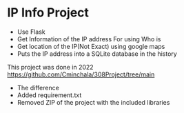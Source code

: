 ﻿# IP Info Project

- Use Flask
- Get Information of the IP address For using Who is 
- Get location of the IP(Not Exact) using google maps
- Puts the IP address into a SQLite database in the history

This project was done in 2022 
https://github.com/Cminchala/308Project/tree/main
- The difference
- Added requirement.txt
- Removed ZIP of the project with the included libraries
